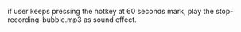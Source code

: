 if user keeps pressing the hotkey at 60 seconds mark, play the stop-recording-bubble.mp3 as sound effect.